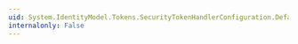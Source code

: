 ```yaml
---
uid: System.IdentityModel.Tokens.SecurityTokenHandlerConfiguration.DefaultTrustedStoreLocation
internalonly: False
---
```

